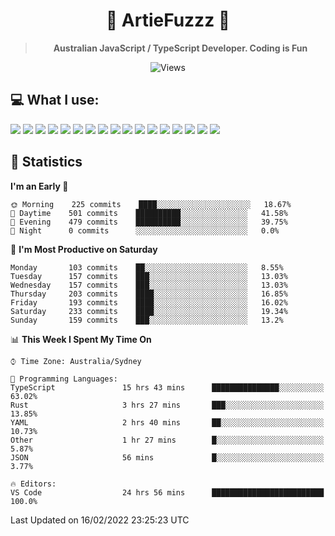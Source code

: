 <div align="center">
<h1>🔻 ArtieFuzzz 🔻</h1>
<!--- Kinda a mix between auguwu and TMUniversal's README.md pages --->
<!-- Have a good day after you read this :^) -->
  
<blockquote><strong>Australian JavaScript / TypeScript Developer. Coding is Fun</strong></blockquote>

![Views](https://komarev.com/ghpvc/?username=ArtieFuzzz&style=flat-square)

</div>

## 💻 What I use:

<div align="left">
<img src="https://img.shields.io/badge/c%20sharp-%23239120.svg?&style=for-the-badge&logo=c%20sharp&logoColor=white" />
<img src="https://img.shields.io/badge/deno-%23000000.svg?&style=for-the-badge&logo=deno&logoColor=white"/>
<img src="https://img.shields.io/badge/powershell-%235391FE.svg?&style=for-the-badge&logo=powershell&logoColor=white"/>
<img src="https://img.shields.io/badge/node.js-%23339933.svg?&style=for-the-badge&logo=node.js&logoColor=white"/>
<img src="https://img.shields.io/badge/typescript-%233178C6.svg?&style=for-the-badge&logo=typescript&logoColor=white"/>
<img src="https://img.shields.io/badge/rust-%23000000.svg?&style=for-the-badge&logo=rust&logoColor=white"/>
<img src="https://img.shields.io/badge/visual%20studio-%235C2D91.svg?&style=for-the-badge&logo=visual%20studio&logoColor=white"/>
<img src="https://img.shields.io/badge/visual%20studio%20code-%23007ACC.svg?&style=for-the-badge&logo=visual%20studio%20code&logoColor=white"/>
<img src="https://img.shields.io/badge/kubernetes-%23326CE5.svg?&style=for-the-badge&logo=kubernetes&logoColor=white" />
<img src="https://img.shields.io/badge/docker-%232496ED.svg?&style=for-the-badge&logo=docker&logoColor=white"/>
<img src="https://img.shields.io/badge/ubuntu-%23E95420.svg?&style=for-the-badge&logo=ubuntu&logoColor=white"/>
<img src="https://img.shields.io/badge/linux-%23FCC624.svg?&style=for-the-badge&logo=linux&logoColor=black"/>
<img src="https://img.shields.io/badge/windows-%230078D6.svg?&style=for-the-badge&logo=windows&logoColor=white"/>
<img src="https://img.shields.io/badge/gnu%20bash-%234EAA25.svg?&style=for-the-badge&logo=gnu%20bash&logoColor=white"/>
<img src="https://img.shields.io/badge/prisma-%232D3748.svg?&style=for-the-badge&logo=prisma&logoColor=white"/>
<img src="https://img.shields.io/badge/mongodb-%2347A248.svg?&style=for-the-badge&logo=mongodb&logoColor=white"/>
<img src="https://img.shields.io/badge/postgresql-%23336791.svg?&style=for-the-badge&logo=postgresql&logoColor=white"/>
</div>

## 🌟 Statistics
<!--START_SECTION:waka-->
**I'm an Early 🐤** 

```text
🌞 Morning    225 commits    ████░░░░░░░░░░░░░░░░░░░░░   18.67% 
🌆 Daytime    501 commits    ██████████░░░░░░░░░░░░░░░   41.58% 
🌃 Evening    479 commits    ██████████░░░░░░░░░░░░░░░   39.75% 
🌙 Night      0 commits      ░░░░░░░░░░░░░░░░░░░░░░░░░   0.0%

```
📅 **I'm Most Productive on Saturday** 

```text
Monday       103 commits    ██░░░░░░░░░░░░░░░░░░░░░░░   8.55% 
Tuesday      157 commits    ███░░░░░░░░░░░░░░░░░░░░░░   13.03% 
Wednesday    157 commits    ███░░░░░░░░░░░░░░░░░░░░░░   13.03% 
Thursday     203 commits    ████░░░░░░░░░░░░░░░░░░░░░   16.85% 
Friday       193 commits    ████░░░░░░░░░░░░░░░░░░░░░   16.02% 
Saturday     233 commits    ████░░░░░░░░░░░░░░░░░░░░░   19.34% 
Sunday       159 commits    ███░░░░░░░░░░░░░░░░░░░░░░   13.2%

```


📊 **This Week I Spent My Time On** 

```text
⌚︎ Time Zone: Australia/Sydney

💬 Programming Languages: 
TypeScript               15 hrs 43 mins      ███████████████░░░░░░░░░░   63.02% 
Rust                     3 hrs 27 mins       ███░░░░░░░░░░░░░░░░░░░░░░   13.85% 
YAML                     2 hrs 40 mins       ██░░░░░░░░░░░░░░░░░░░░░░░   10.73% 
Other                    1 hr 27 mins        █░░░░░░░░░░░░░░░░░░░░░░░░   5.87% 
JSON                     56 mins             █░░░░░░░░░░░░░░░░░░░░░░░░   3.77%

🔥 Editors: 
VS Code                  24 hrs 56 mins      █████████████████████████   100.0%

```


 Last Updated on 16/02/2022 23:25:23 UTC
<!--END_SECTION:waka-->
